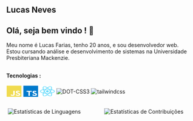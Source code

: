 ## Lucas Neves

## Olá, seja bem vindo ! 👋

Meu nome é Lucas Farias, tenho 20 anos, e sou desenvolvedor web. <br>
Estou cursando análise e desenvolvimento de sistemas na Universidade Presbiteriana Mackenzie.

##

#### Tecnologias :
<div style="display: inline_block">
    <img align="center" alt="DOT-Js" height="30" width="40" src="https://raw.githubusercontent.com/devicons/devicon/master/icons/javascript/javascript-plain.svg">
    <img align="center" alt="DOT-Ts" height="30" width="40" src="https://raw.githubusercontent.com/devicons/devicon/master/icons/typescript/typescript-plain.svg">
    <img align="center" alt="DOT-React" height="30" width="40" src="https://raw.githubusercontent.com/devicons/devicon/master/icons/react/react-original.svg">
    <img align="center" alt="DOT-CSS3" height="30" width="40" src="https://cdn.jsdelivr.net/gh/devicons/devicon/icons/css3/css3-original.svg" />    
    <img align="center" alt="tailwindcss" height="30" width="40" src="https://cdn.jsdelivr.net/gh/devicons/devicon/icons/tailwindcss/tailwindcss-plain.svg" />
          
</div>

##

<div style="display: flex; justify-content: center; gap: 2rem;">
    <img src="https://github-readme-stats.vercel.app/api/top-langs?username=LucasfNeves&show_icons=true&theme=dark&title_color=ffb8b8&text_color=dedede&locale=en&layout=compact" alt="Estatísticas de Linguagens" style="width: 44.2%;">
    <img src="https://github-readme-stats.vercel.app/api?username=LucasfNeves&theme=algolia&hide_border=false&include_all_commits=false&count_private=false" alt="Estatísticas de Contribuições" style="width: 48%;">
</div>

